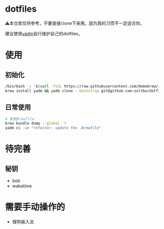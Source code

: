 # dotfiles
⚠️本仓库仅供参考，不要直接clone下来用。因为我的习惯不一定适合你。

建议使用[yadm](https://github.com/TheLocehiliosan/yadm)自行维护自己的dotfiles。

# 使用

## 初始化

```bash
/bin/bash -c "$(curl -fsSL https://raw.githubusercontent.com/Homebrew/install/HEAD/install.sh)"
brew install yadm && yadm clone --bootstrap git@github.com:saltbo/dotfiles.git
```

## 日常使用

```bash
# 更新Brewfile
brew bundle dump --global -f
yadm ci -am "refactor: update the .Brewfile"
```

# 待完善

## 秘钥
- bob
- wakatime

# 需要手动操作的
- 搜狗输入法

